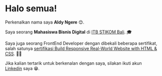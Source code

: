 # Halo semua! 

Perkenalkan nama saya **Aldy Ngere** 😊.<br>

Saya seorang **Mahasiswa Bisnis Digital** di [ITB STIKOM Bali]([https://www.dicoding.com/](https://www.stikom-bali.ac.id/id/)). 🎓<br>

Saya juga seorang FrontEnd Developer dengan dibekali beberapa sertifikat, salah satunya [sertifikasi Build Responsive Real-World Website with HTML & CSS]([https://www.coursera.org/account/accomplishments/specialization/CLKJD8XBXJ3M](https://www.udemy.com/certificate/UC-caaaac8d-5df5-4b47-908a-f17fccf45851/)). 👨‍💻<br>

Jika kalian tertarik untuk berkenalan dengan saya, silakan ikuti akun [Linkedin]([https://www.linkedin.com/in/gilang-adhan/](https://www.linkedin.com/in/aldy-ngere-254028256/)https://www.linkedin.com/in/aldy-ngere-254028256/) saya 😁.
